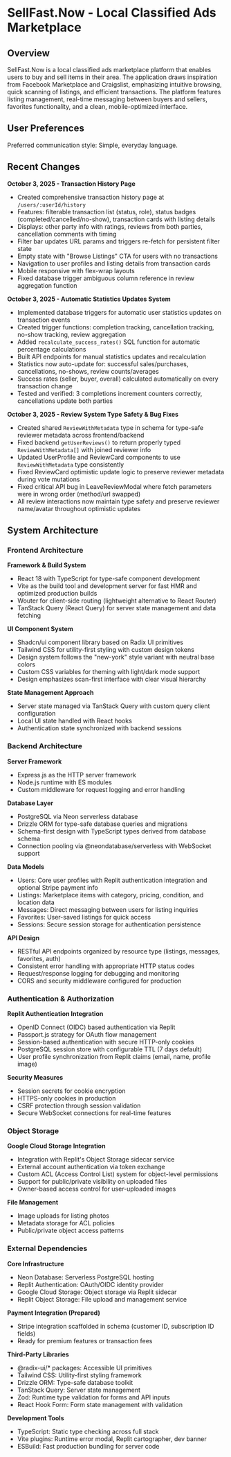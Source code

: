# SellFast.Now - Local Classified Ads Marketplace

## Overview

SellFast.Now is a local classified ads marketplace platform that enables users to buy and sell items in their area. The application draws inspiration from Facebook Marketplace and Craigslist, emphasizing intuitive browsing, quick scanning of listings, and efficient transactions. The platform features listing management, real-time messaging between buyers and sellers, favorites functionality, and a clean, mobile-optimized interface.

## User Preferences

Preferred communication style: Simple, everyday language.

## Recent Changes

**October 3, 2025 - Transaction History Page**
- Created comprehensive transaction history page at `/users/:userId/history`
- Features: filterable transaction list (status, role), status badges (completed/cancelled/no-show), transaction cards with listing details
- Displays: other party info with ratings, reviews from both parties, cancellation comments with timing
- Filter bar updates URL params and triggers re-fetch for persistent filter state
- Empty state with "Browse Listings" CTA for users with no transactions
- Navigation to user profiles and listing details from transaction cards
- Mobile responsive with flex-wrap layouts
- Fixed database trigger ambiguous column reference in review aggregation function

**October 3, 2025 - Automatic Statistics Updates System**
- Implemented database triggers for automatic user statistics updates on transaction events
- Created trigger functions: completion tracking, cancellation tracking, no-show tracking, review aggregation
- Added `recalculate_success_rates()` SQL function for automatic percentage calculations
- Built API endpoints for manual statistics updates and recalculation
- Statistics now auto-update for: successful sales/purchases, cancellations, no-shows, review counts/averages
- Success rates (seller, buyer, overall) calculated automatically on every transaction change
- Tested and verified: 3 completions increment counters correctly, cancellations update both parties

**October 3, 2025 - Review System Type Safety & Bug Fixes**
- Created shared `ReviewWithMetadata` type in schema for type-safe reviewer metadata across frontend/backend
- Fixed backend `getUserReviews()` to return properly typed `ReviewWithMetadata[]` with joined reviewer info
- Updated UserProfile and ReviewCard components to use `ReviewWithMetadata` type consistently
- Fixed ReviewCard optimistic update logic to preserve reviewer metadata during vote mutations
- Fixed critical API bug in LeaveReviewModal where fetch parameters were in wrong order (method/url swapped)
- All review interactions now maintain type safety and preserve reviewer name/avatar throughout optimistic updates

## System Architecture

### Frontend Architecture

**Framework & Build System**
- React 18 with TypeScript for type-safe component development
- Vite as the build tool and development server for fast HMR and optimized production builds
- Wouter for client-side routing (lightweight alternative to React Router)
- TanStack Query (React Query) for server state management and data fetching

**UI Component System**
- Shadcn/ui component library based on Radix UI primitives
- Tailwind CSS for utility-first styling with custom design tokens
- Design system follows the "new-york" style variant with neutral base colors
- Custom CSS variables for theming with light/dark mode support
- Design emphasizes scan-first interface with clear visual hierarchy

**State Management Approach**
- Server state managed via TanStack Query with custom query client configuration
- Local UI state handled with React hooks
- Authentication state synchronized with backend sessions

### Backend Architecture

**Server Framework**
- Express.js as the HTTP server framework
- Node.js runtime with ES modules
- Custom middleware for request logging and error handling

**Database Layer**
- PostgreSQL via Neon serverless database
- Drizzle ORM for type-safe database queries and migrations
- Schema-first design with TypeScript types derived from database schema
- Connection pooling via @neondatabase/serverless with WebSocket support

**Data Models**
- Users: Core user profiles with Replit authentication integration and optional Stripe payment info
- Listings: Marketplace items with category, pricing, condition, and location data
- Messages: Direct messaging between users for listing inquiries
- Favorites: User-saved listings for quick access
- Sessions: Secure session storage for authentication persistence

**API Design**
- RESTful API endpoints organized by resource type (listings, messages, favorites, auth)
- Consistent error handling with appropriate HTTP status codes
- Request/response logging for debugging and monitoring
- CORS and security middleware configured for production

### Authentication & Authorization

**Replit Authentication Integration**
- OpenID Connect (OIDC) based authentication via Replit
- Passport.js strategy for OAuth flow management
- Session-based authentication with secure HTTP-only cookies
- PostgreSQL session store with configurable TTL (7 days default)
- User profile synchronization from Replit claims (email, name, profile image)

**Security Measures**
- Session secrets for cookie encryption
- HTTPS-only cookies in production
- CSRF protection through session validation
- Secure WebSocket connections for real-time features

### Object Storage

**Google Cloud Storage Integration**
- Integration with Replit's Object Storage sidecar service
- External account authentication via token exchange
- Custom ACL (Access Control List) system for object-level permissions
- Support for public/private visibility on uploaded files
- Owner-based access control for user-uploaded images

**File Management**
- Image uploads for listing photos
- Metadata storage for ACL policies
- Public/private object access patterns

### External Dependencies

**Core Infrastructure**
- Neon Database: Serverless PostgreSQL hosting
- Replit Authentication: OAuth/OIDC identity provider
- Google Cloud Storage: Object storage via Replit sidecar
- Replit Object Storage: File upload and management service

**Payment Integration (Prepared)**
- Stripe integration scaffolded in schema (customer ID, subscription ID fields)
- Ready for premium features or transaction fees

**Third-Party Libraries**
- @radix-ui/* packages: Accessible UI primitives
- Tailwind CSS: Utility-first styling framework
- Drizzle ORM: Type-safe database toolkit
- TanStack Query: Server state management
- Zod: Runtime type validation for forms and API inputs
- React Hook Form: Form state management with validation

**Development Tools**
- TypeScript: Static type checking across full stack
- Vite plugins: Runtime error modal, Replit cartographer, dev banner
- ESBuild: Fast production bundling for server code